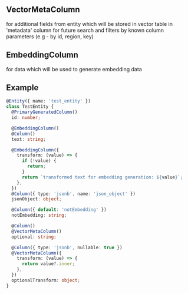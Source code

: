 ## VectorMetaColumn

for additional fields from entity which will be stored in vector table in 'metadata' column for future search and filters
by known column parameters (e.g - by id, region, key)

## EmbeddingColumn

for data which will be used to generate embedding data

## Example
``` typescript
@Entity({ name: 'test_entity' })
class TestEntity {
  @PrimaryGeneratedColumn()
  id: number;

  @EmbeddingColumn()
  @Column()
  text: string;

  @EmbeddingColumn({
    transform: (value) => {
      if (!value) {
        return;
      }
      return `transformed text for embedding generation: ${value}`;
    },
  })
  @Column({ type: 'jsonb', name: 'json_object' })
  jsonObject: object;

  @Column({ default: 'notEmbedding' })
  notEmbedding: string;

  @Column()
  @VectorMetaColumn()
  optional: string;

  @Column({ type: 'jsonb', nullable: true })
  @VectorMetaColumn({
    transform: (value) => {
      return value?.inner;
    },
  })
  optionalTransform: object;
}
```